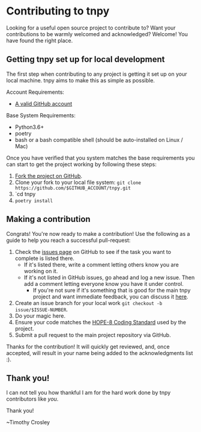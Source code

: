 Contributing to tnpy
========

Looking for a useful open source project to contribute to?
Want your contributions to be warmly welcomed and acknowledged?
Welcome! You have found the right place.

## Getting tnpy set up for local development
The first step when contributing to any project is getting it set up on your local machine. tnpy aims to make this as simple as possible.

Account Requirements:

- [A valid GitHub account](https://github.com/join)

Base System Requirements:

- Python3.6+
- poetry
- bash or a bash compatible shell (should be auto-installed on Linux / Mac)

Once you have verified that you system matches the base requirements you can start to get the project working by following these steps:

1. [Fork the project on GitHub](https://github.com/tanlin2013/tnpy/fork).
2. Clone your fork to your local file system:
    `git clone https://github.com/$GITHUB_ACCOUNT/tnpy.git`
3. `cd tnpy
4. `poetry install`

## Making a contribution
Congrats! You're now ready to make a contribution! Use the following as a guide to help you reach a successful pull-request:

1. Check the [issues page](https://github.com/tanlin2013/tnpy/issues) on GitHub to see if the task you want to complete is listed there.
    - If it's listed there, write a comment letting others know you are working on it.
    - If it's not listed in GitHub issues, go ahead and log a new issue. Then add a comment letting everyone know you have it under control.
        - If you're not sure if it's something that is good for the main tnpy project and want immediate feedback, you can discuss it [here](https://gitter.im/tanlin2013/tnpy).
2. Create an issue branch for your local work `git checkout -b issue/$ISSUE-NUMBER`.
3. Do your magic here.
4. Ensure your code matches the [HOPE-8 Coding Standard](https://github.com/hugapi/HOPE/blob/master/all/HOPE-8--Style-Guide-for-Hug-Code.md#hope-8----style-guide-for-hug-code) used by the project.
5. Submit a pull request to the main project repository via GitHub.

Thanks for the contribution! It will quickly get reviewed, and, once accepted, will result in your name being added to the acknowledgments list :).

## Thank you!
I can not tell you how thankful I am for the hard work done by tnpy contributors like *you*.

Thank you!

~Timothy Crosley

